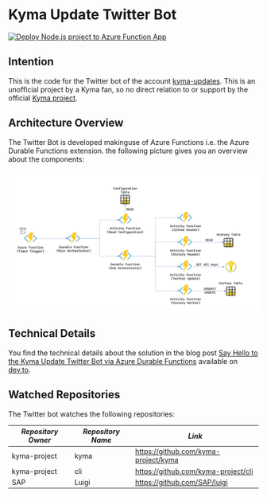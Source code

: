 # Kyma Update Twitter Bot

[![Deploy Node.js project to Azure Function App](https://github.com/lechnerc77/kyma-updates-twitter-bot/actions/workflows/main.yml/badge.svg)](https://github.com/lechnerc77/kyma-updates-twitter-bot/actions/workflows/main.yml)

## Intention

This is the code for the Twitter bot of the account [kyma-updates](https://twitter.com/KymaUpdates). This is an unofficial project by a Kyma fan, so no direct relation to or support by the official [Kyma project](https://kyma-project.io/).
## Architecture Overview

The Twitter Bot is developed makinguse of Azure Functions i.e. the Azure Durable Functions extension. the following picture gives you an overview about the components:

![Architecture Overview](./images/ArchitectureOverview.png)

## Technical Details

You find the technical details about the solution in the blog post [Say Hello to the Kyma Update Twitter Bot via Azure Durable Functions](https://dev.to/lechnerc77/say-hello-to-the-kyma-update-twitter-bot-by-azure-durable-functions-4e1a) available on [dev.to](https://dev.to/).

## Watched Repositories

The Twitter bot watches the following repositories:

| _Repository Owner_ | _Repository Name_ | _Link_
| ---                | ---               | ---
| kyma-project       | kyma              | <https://github.com/kyma-project/kyma>
| kyma-project       | cli               | <https://github.com/kyma-project/cli>
| SAP                | Luigi             | <https://github.com/SAP/luigi>
